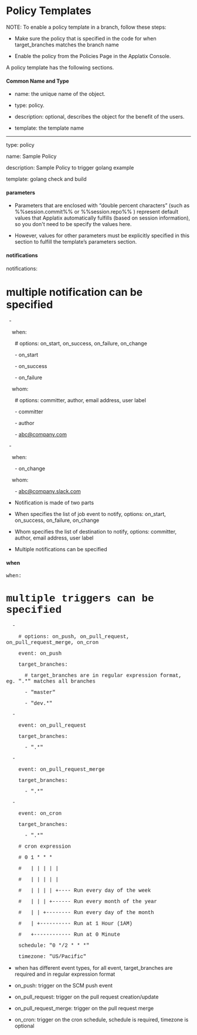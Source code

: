# Policy Templates

NOTE: To enable a policy template in a branch, follow these steps:

*   Make sure the policy that is specified in the code for when target_branches matches the branch name

*   Enable the policy from the Policies Page in the Applatix Console.

A policy template has the following sections.

#### Common Name and Type

*   name: the unique name of the object.

*   type: policy.

*   description: optional, describes the object for the benefit of the users.

*   template: the template name

<div xmlns="">

---

type: policy

name: Sample Policy

description: Sample Policy to trigger golang example

template: golang check and build

</div>

#### parameters

*   Parameters that are enclosed with “double percent characters” (such as %%session.commit%% or %%session.repo%% ) represent default values that Applatix automatically fulfills (based on session information), so you don't need to be specify the values here.

*   However, values for other parameters must be explicitly specified in this section to fulfill the template’s parameters section.

#### notifications

<div xmlns="">

notifications:

# multiple notification can be specified

  -

    when:

      # options: on_start, on_success, on_failure, on_change

      - on_start

      - on_success

      - on_failure

    whom:

      # options: committer, author, email address, user label

      - committer

      - author

      - abc@company.com

  -

    when:

      - on_change

    whom:

      - abc@company.slack.com

</div>

*   Notification is made of two parts

*   When specifies the list of job event to notify, options: on_start, on_success, on_failure, on_change

*   Whom specifies the list of destination to notify, options: committer, author, email address, user label

*   Multiple notifications can be specified

#### when

<div style="font-family: 'Courier New';" xmlns="">

when:

# multiple triggers can be specified

  -

    # options: on_push, on_pull_request, on_pull_request_merge, on_cron

    event: on_push

    target_branches:

      # target_branches are in regular expression format, eg. ".*" matches all branches

      - "master"

      - "dev.*"

  -

    event: on_pull_request

    target_branches:

      - ".*"

  -

    event: on_pull_request_merge

    target_branches:

      - ".*"

  -

    event: on_cron

    target_branches:

      - ".*"

    # cron expression

    # 0 1 * * *

    #   | | | | |

    #   | | | | |

    #   | | | | +---- Run every day of the week

    #   | | | +------ Run every month of the year

    #   | | +-------- Run every day of the month

    #   | +---------- Run at 1 Hour (1AM)

    #   +------------ Run at 0 Minute

    schedule: "0 */2 * * *"

    timezone: "US/Pacific"

</div>

*   when has different event types, for all event, target_branches are required and in regular expression format

*   on_push: trigger on the SCM push event

*   on_pull_request: trigger on the pull request creation/update

*   on_pull_request_merge: trigger on the pull request merge

*   on_cron: trigger on the cron schedule, schedule is required, timezone is optional